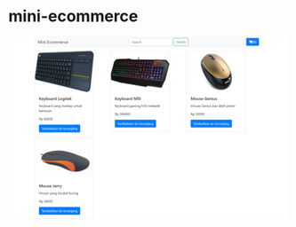 # mini-ecommerce

![alt text](https://github.com/agungwibowo182/mini-ecommerce/blob/master/img.png)
